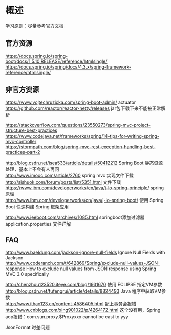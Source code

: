 # 概述

学习原则：尽量参考官方文档  

## 官方资源

https://docs.spring.io/spring-boot/docs/1.5.10.RELEASE/reference/htmlsingle/  
https://docs.spring.io/spring/docs/4.3.x/spring-framework-reference/htmlsingle/  

## 非官方资源
  
https://www.vojtechruzicka.com/spring-boot-admin/  actuator  
https://github.com/reactor/reactor-netty/releases jar包下载下来不能被正常解析  

https://stackoverflow.com/questions/23550273/spring-mvc-project-structure-best-practices  
https://www.codejava.net/frameworks/spring/14-tips-for-writing-spring-mvc-controller  
https://stormpath.com/blog/spring-mvc-rest-exception-handling-best-practices-part-2  
 
http://blog.csdn.net/isea533/article/details/50412212  Spring Boot 静态资源处理，基本上不会有人再问  
http://www.imooc.com/article/2760 spring mvc 实现文件下载  
http://sishuok.com/forum/posts/list/5351.html 文件下载  
https://www.ibm.com/developerworks/cn/java/j-lo-spring-principle/  spring原理  
http://www.ibm.com/developerworks/cn/java/j-lo-spring-boot/ 使用 Spring Boot 快速构建 Spring 框架应用 

http://www.jeeboot.com/archives/1085.html springboot添加过滤器  application.properties 文件详解  

## FAQ

http://www.baeldung.com/jackson-ignore-null-fields Ignore Null Fields with Jackson  
http://www.coderanch.com/t/642869/Spring/exclude-null-values-JSON-response How to exclude null values from JSON response using Spring MVC 3.0 specifically  

http://chenzhou123520.iteye.com/blog/1931670 使用 ECLIPSE 指定VM参数  
http://blog.csdn.net/fufengrui/article/details/8824493 Java 程序中获取VM参数  
http://www.ithao123.cn/content-4586405.html 配上事务会报错  
http://www.cnblogs.com/xing901022/p/4264172.html 这个没有用，Spring aop报错：com.sun.proxy.$Proxyxxx cannot be cast to yyy  

JsonFormat 时差问题
